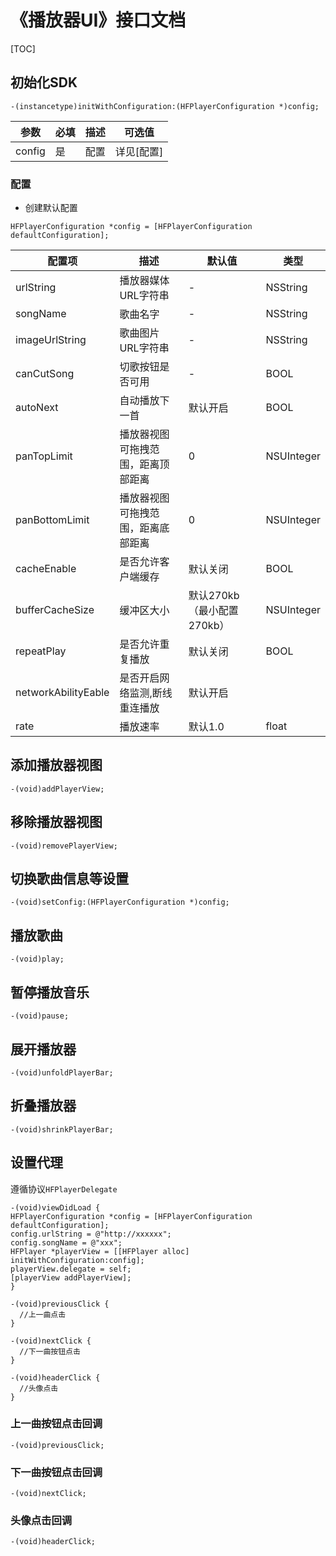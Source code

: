 # 《播放器UI》接口文档
[TOC]
## 初始化SDK
```objc
-(instancetype)initWithConfiguration:(HFPlayerConfiguration *)config;
```
| 参数 | 必填 | 描述 | 可选值 |
|---|---|---|---|
| config | 是 | 配置 | 详见[配置] |

### 配置

- 创建默认配置
```objc
HFPlayerConfiguration *config = [HFPlayerConfiguration defaultConfiguration];
```
| 配置项 | 描述 | 默认值 | 类型 |
|---|---|---|---|
| urlString | 播放器媒体URL字符串 | - | NSString |
| songName | 歌曲名字 | - | NSString |
| imageUrlString | 歌曲图片URL字符串 | - | NSString |
| canCutSong | 切歌按钮是否可用 | - | BOOL |
| autoNext | 自动播放下一首 | 默认开启 | BOOL |
| panTopLimit | 播放器视图可拖拽范围，距离顶部距离 | 0 | NSUInteger |
| panBottomLimit | 播放器视图可拖拽范围，距离底部距离 | 0 | NSUInteger |
| cacheEnable | 是否允许客户端缓存 | 默认关闭 | BOOL | 
| bufferCacheSize | 缓冲区大小 | 默认270kb（最小配置270kb） | NSUInteger |
| repeatPlay | 是否允许重复播放 | 默认关闭 | BOOL |
| networkAbilityEable | 是否开启网络监测,断线重连播放 | 默认开启 |
| rate | 播放速率 | 默认1.0 | float |

## 添加播放器视图
```objc
-(void)addPlayerView;
```

## 移除播放器视图
```objc
-(void)removePlayerView;
```

## 切换歌曲信息等设置
```objc
-(void)setConfig:(HFPlayerConfiguration *)config;
```

## 播放歌曲
```objc
-(void)play;
```

## 暂停播放音乐
```objc
-(void)pause;
```

## 展开播放器
```objc
-(void)unfoldPlayerBar;
```

## 折叠播放器
```objc
-(void)shrinkPlayerBar;
```

## 设置代理
遵循协议`HFPlayerDelegate`
```objc
-(void)viewDidLoad {
HFPlayerConfiguration *config = [HFPlayerConfiguration defaultConfiguration];
config.urlString = @"http://xxxxxx";
config.songName = @"xxx";
HFPlayer *playerView = [[HFPlayer alloc] initWithConfiguration:config];
playerView.delegate = self;
[playerView addPlayerView];
}

-(void)previousClick {
  //上一曲点击
}

-(void)nextClick {
  //下一曲按钮点击
}

-(void)headerClick {
  //头像点击
}

```

### 上一曲按钮点击回调
```objc
-(void)previousClick;
```
### 下一曲按钮点击回调
```objc
-(void)nextClick;
```
### 头像点击回调
```objc
-(void)headerClick;
```


